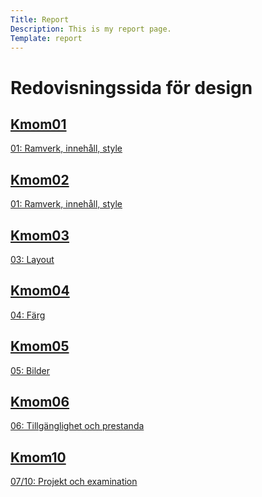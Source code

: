 ```yaml
---
Title: Report
Description: This is my report page.
Template: report
---
```


Redovisningssida för design
==================

<div class="kmom-box">
  <a href="report/kmom01">
    <div class="headline">
      <h2>Kmom01</h2>
      <i class="fas fa-arrow-right"></i>
    </div>
    <div class="description">
      <p>01: Ramverk, innehåll, style</p>
    </div>
  </a>
</div>

<div class="kmom-box">
  <a href="report/kmom02">
    <div class="headline">
      <h2>Kmom02</h2>
      <i class="fas fa-arrow-right"></i>
    </div>
    <div class="description">
      <p>01: Ramverk, innehåll, style</p>
    </div>
  </a>
</div>

<div class="kmom-box">
  <a href="report/kmom03">
    <div class="headline">
      <h2>Kmom03</h2>
      <i class="fas fa-arrow-right"></i>
    </div>
    <div class="description">
      <p>03: Layout</p>
    </div>
  </a>
</div>

<div class="kmom-box">
  <a href="report/kmom04">
    <div class="headline">
      <h2>Kmom04</h2>
      <i class="fas fa-arrow-right"></i>
    </div>
    <div class="description">
      <p>04: Färg</p>
    </div>
  </a>
</div>

<div class="kmom-box">
  <a href="report/kmom05">
    <div class="headline">
      <h2>Kmom05</h2>
      <i class="fas fa-arrow-right"></i>
    </div>
    <div class="description">
      <p>05: Bilder</p>
    </div>
  </a>
</div>

<div class="kmom-box">
  <a href="report/kmom06">
    <div class="headline">
      <h2>Kmom06</h2>
      <i class="fas fa-arrow-right"></i>
    </div>
    <div class="description">
      <p>06: Tillgänglighet och prestanda</p>
    </div>
  </a>
</div>

<div class="kmom-box project">
  <a href="report/kmom10">
    <div class="headline">
      <h2>Kmom10</h2>
      <i class="fas fa-arrow-right"></i>
    </div>
    <div class="description">
      <p>07/10: Projekt och examination</p>
    </div>
  </a>
</div>
